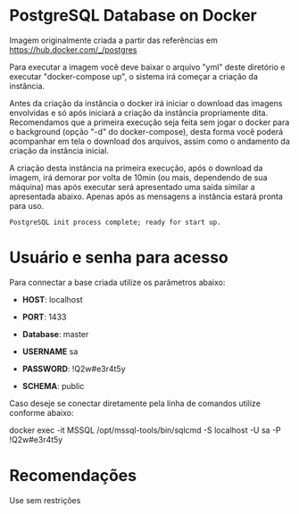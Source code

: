 # PostgreSQL Database on Docker

Imagem originalmente criada a partir das referências em https://hub.docker.com/_/postgres

Para executar a imagem você deve baixar o arquivo "yml" deste diretório e executar "docker-compose up", o sistema irá começar a criação da instância. 

Antes da criação da instância o docker irá iniciar o download das imagens envolvidas e só após iniciará a criação da instância propriamente dita. Recomendamos que a primeira execução seja feita sem jogar o docker para o background (opção "-d" do docker-compose), desta forma você poderá acompanhar em tela o download dos arquivos, assim como o andamento da criação da instância inicial.

A criação desta instância na primeira execução, após o download da imagem, irá demorar por volta de 10min (ou mais, dependendo de sua máquina) mas após executar será apresentado uma saída similar a apresentada abaixo. Apenas após as mensagens a instância estará pronta para uso.

    PostgreSQL init process complete; ready for start up.

# Usuário e senha para acesso
Para connectar a base criada utilize os parâmetros abaixo:

* **HOST**: localhost

* **PORT**: 1433

* **Database**: master

* **USERNAME** sa

* **PASSWORD**: !Q2w#e3r4t5y

* **SCHEMA**: public

Caso deseje se conectar diretamente pela linha de comandos utilize conforme abaixo:

docker exec -it MSSQL /opt/mssql-tools/bin/sqlcmd -S localhost -U sa -P \!Q2w\#e3r4t5y

# Recomendações

Use sem restrições

